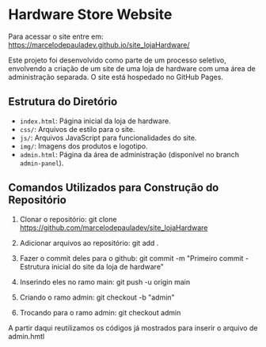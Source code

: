 # Hardware Store Website

Para acessar o site entre em: https://marcelodepauladev.github.io/site_lojaHardware/

Este projeto foi desenvolvido como parte de um processo seletivo, envolvendo a criação de um site de uma loja de hardware com uma área de administração separada. O site está hospedado no GitHub Pages.

## Estrutura do Diretório

- `index.html`: Página inicial da loja de hardware.
- `css/`: Arquivos de estilo para o site.
- `js/`: Arquivos JavaScript para funcionalidades do site.
- `img/`: Imagens dos produtos e logotipo.
- `admin.html`: Página da área de administração (disponível no branch `admin-panel`).

## Comandos Utilizados para Construção do Repositório

1. Clonar o repositório:
   git clone https://github.com/marcelodepauladev/site_lojaHardware

2. Adicionar arquivos ao repositório:
   git add .

3. Fazer o commit deles para o github:
   git commit -m "Primeiro commit - Estrutura inicial do site da loja de hardware"
   
4. Inserindo eles no ramo main:
   git push -u origin main
  
5. Criando o ramo admin:
   git checkout -b "admin"
  
6. Trocando para o ramo admin:
   git checkout admin
   
A partir daqui reutilizamos os códigos já mostrados para inserir o arquivo de admin.hmtl
